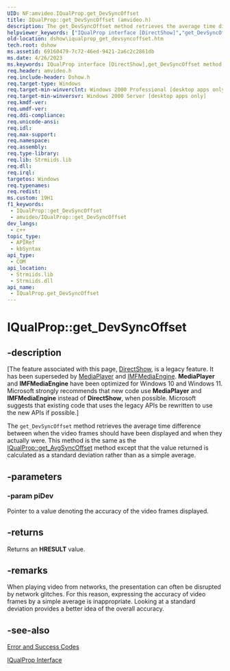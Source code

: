 ```yaml
---
UID: NF:amvideo.IQualProp.get_DevSyncOffset
title: IQualProp::get_DevSyncOffset (amvideo.h)
description: The get_DevSyncOffset method retrieves the average time difference between when the video frames should have been displayed and when they actually were.
helpviewer_keywords: ["IQualProp interface [DirectShow]","get_DevSyncOffset method","IQualProp.get_DevSyncOffset","IQualProp::get_DevSyncOffset","IQualPropget_DevSyncOffset","amvideo/IQualProp::get_DevSyncOffset","dshow.iqualprop_get_devsyncoffset","get_DevSyncOffset","get_DevSyncOffset method [DirectShow]","get_DevSyncOffset method [DirectShow]","IQualProp interface"]
old-location: dshow\iqualprop_get_devsyncoffset.htm
tech.root: dshow
ms.assetid: 69160479-7c72-46ed-9421-2a6c2c2861db
ms.date: 4/26/2023
ms.keywords: IQualProp interface [DirectShow],get_DevSyncOffset method, IQualProp.get_DevSyncOffset, IQualProp::get_DevSyncOffset, IQualPropget_DevSyncOffset, amvideo/IQualProp::get_DevSyncOffset, dshow.iqualprop_get_devsyncoffset, get_DevSyncOffset, get_DevSyncOffset method [DirectShow], get_DevSyncOffset method [DirectShow],IQualProp interface
req.header: amvideo.h
req.include-header: Dshow.h
req.target-type: Windows
req.target-min-winverclnt: Windows 2000 Professional [desktop apps only]
req.target-min-winversvr: Windows 2000 Server [desktop apps only]
req.kmdf-ver: 
req.umdf-ver: 
req.ddi-compliance: 
req.unicode-ansi: 
req.idl: 
req.max-support: 
req.namespace: 
req.assembly: 
req.type-library: 
req.lib: Strmiids.lib
req.dll: 
req.irql: 
targetos: Windows
req.typenames: 
req.redist: 
ms.custom: 19H1
f1_keywords:
 - IQualProp::get_DevSyncOffset
 - amvideo/IQualProp::get_DevSyncOffset
dev_langs:
 - c++
topic_type:
 - APIRef
 - kbSyntax
api_type:
 - COM
api_location:
 - Strmiids.lib
 - Strmiids.dll
api_name:
 - IQualProp.get_DevSyncOffset
---
```


# IQualProp::get_DevSyncOffset


## -description

\[The feature associated with this page, [DirectShow](/windows/win32/directshow/directshow), is a legacy feature. It has been superseded by [MediaPlayer](/uwp/api/Windows.Media.Playback.MediaPlayer) and [IMFMediaEngine](/windows/win32/api/mfmediaengine/nn-mfmediaengine-imfmediaengine). **MediaPlayer** and **IMFMediaEngine** have been optimized for Windows 10 and Windows 11. Microsoft strongly recommends that new code use **MediaPlayer** and **IMFMediaEngine** instead of **DirectShow**, when possible. Microsoft suggests that existing code that uses the legacy APIs be rewritten to use the new APIs if possible.\]

The <code>get_DevSyncOffset</code> method retrieves the average time difference between when the video frames should have been displayed and when they actually were. This method is the same as the <a href="/windows/desktop/api/amvideo/nf-amvideo-iqualprop-get_avgsyncoffset">IQualProp::get_AvgSyncOffset</a> method except that the value returned is calculated as a standard deviation rather than as a simple average.

## -parameters

### -param piDev

Pointer to a value denoting the accuracy of the video frames displayed.

## -returns

Returns an <b>HRESULT</b> value.

## -remarks

When playing video from networks, the presentation can often be disrupted by network glitches. For this reason, expressing the accuracy of video frames by a simple average is inappropriate. Looking at a standard deviation provides a better idea of the overall accuracy.

## -see-also

<a href="/windows/desktop/DirectShow/error-and-success-codes">Error and Success Codes</a>



<a href="/windows/desktop/api/amvideo/nn-amvideo-iqualprop">IQualProp Interface</a>